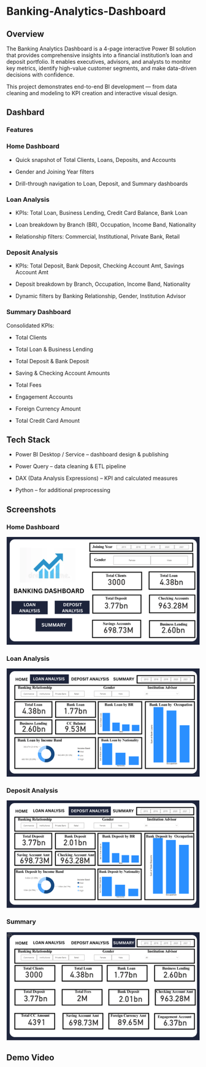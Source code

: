 # Banking-Analytics-Dashboard

## Overview

The Banking Analytics Dashboard is a 4-page interactive Power BI solution that provides comprehensive insights into a financial institution’s loan and deposit portfolio. It enables executives, advisors, and analysts to monitor key metrics, identify high-value customer segments, and make data-driven decisions with confidence.

This project demonstrates end-to-end BI development — from data cleaning and modeling to KPI creation and interactive visual design.



## Dashbard

### Features

### Home Dashboard

- Quick snapshot of Total Clients, Loans, Deposits, and Accounts

- Gender and Joining Year filters

- Drill-through navigation to Loan, Deposit, and Summary dashboards

### Loan Analysis

- KPIs: Total Loan, Business Lending, Credit Card Balance, Bank Loan

- Loan breakdown by Branch (BR), Occupation, Income Band, Nationality

- Relationship filters: Commercial, Institutional, Private Bank, Retail

### Deposit Analysis

- KPIs: Total Deposit, Bank Deposit, Checking Account Amt, Savings Account Amt

- Deposit breakdown by Branch, Occupation, Income Band, Nationality

- Dynamic filters by Banking Relationship, Gender, Institution Advisor

### Summary Dashboard

Consolidated KPIs:

- Total Clients

- Total Loan & Business Lending

- Total Deposit & Bank Deposit

- Saving & Checking Account Amounts

- Total Fees

- Engagement Accounts

- Foreign Currency Amount

- Total Credit Card Amount



## Tech Stack

- Power BI Desktop / Service – dashboard design & publishing

- Power Query – data cleaning & ETL pipeline

- DAX (Data Analysis Expressions) – KPI and calculated measures

- Python  – for additional preprocessing 


## Screenshots
### Home Dashboard
![image alt](https://github.com/Shwetha1010/Banking-Analytics-Dashboard/blob/16781f52097642a0f9227acd6d97e59144364d18/Homepage.png)



### Loan Analysis
![image alt](https://github.com/Shwetha1010/Banking-Analytics-Dashboard/blob/c6eb1058fdf361a08a9df602fcc092cd3b5183e4/Loan%20Analysis.png)

### Deposit Analysis
![image alt](https://github.com/Shwetha1010/Banking-Analytics-Dashboard/blob/83f510f7d915fb2606ce8229292b294560a8ec3b/Deposit%20Analysis.png)

### Summary
![image alt](https://github.com/Shwetha1010/Banking-Analytics-Dashboard/blob/760e2d255194299b51cd893a59650870fe31d2a8/Summary.png)


## Demo Video

